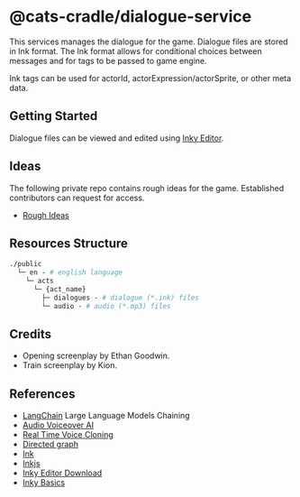 # @cats-cradle/dialogue-service

This services manages the dialogue for the game. Dialogue files are stored in
Ink format. The Ink format allows for conditional choices between messages and
for tags to be passed to game engine.

Ink tags can be used for actorId, actorExpression/actorSprite, or other meta
data.

## Getting Started

Dialogue files can be viewed and edited using
[Inky Editor](https://github.com/inkle/inky).

## Ideas

The following private repo contains rough ideas for the game. Established
contributors can request for access.

- [Rough Ideas](https://github.com/hxtree/galaxyops-ideas)

## Resources Structure

```graphql
./public
  └─ en - # english language
    └─ acts
      └─ {act_name}
        ├─ dialogues - # dialogue (*.ink) files
        └─ audio - # audio (*.mp3) files
```

## Credits

- Opening screenplay by Ethan Goodwin.
- Train screenplay by Kion.

## References

- [LangChain](https://js.langchain.com/docs/modules/chains/) Large Language
  Models Chaining
- [Audio Voiceover AI](https://replicastudios.com/)
- [Real Time Voice Cloning](https://github.com/CorentinJ/Real-Time-Voice-Cloning)
- [Directed graph](https://en.wikipedia.org/wiki/Directed_graph)
- [Ink](https://www.inklestudios.com/ink/)
- [Inkjs](https://github.com/y-lohse/inkjs)
- [Inky Editor Download](https://github.com/inkle/inky/releases/tag/0.14.1)
- [Inky Basics](https://www.youtube.com/watch?v=-nK-tQ_vc0Y)
